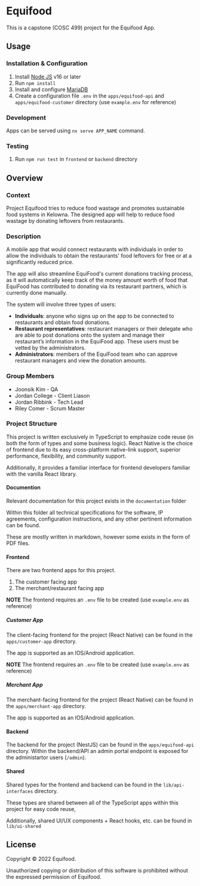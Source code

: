 # Equifood

This is a capstone (COSC 499) project for the Equifood App.

## Usage

### Installation & Configuration

1. Install [Node JS](https://nodejs.org/en/) v16 or later
2. Run `npm install`
3. Install and configure [MariaDB](https://mariadb.org/)
4. Create a configuration file `.env` in the `apps/equifood-api` and `apps/equifood-customer` directory (use `example.env` for reference)

### Development

Apps can be served using `nx serve APP_NAME` command.

### Testing

1. Run `npm run test` in `frontend` or `backend` directory

## Overview

### Context

Project Equifood tries to reduce food wastage and promotes sustainable food systems in Kelowna. The designed app will help to reduce food wastage by donating leftovers from restaurants.

### Description

A mobile app that would connect restaurants with individuals in order to allow the individuals to obtain the restaurants' food leftovers for free or at a significantly reduced price.

The app will also streamline EquiFood's current donations tracking process, as it will automatically keep track of the money amount worth of food that EquiFood has contributed to donating via its restaurant partners, which is currently done manually.

The system will involve three types of users:

- **Individuals**: anyone who signs up on the app to be connected to restaurants and obtain food donations.
- **Restaurant representatives**: restaurant managers or their delegate who are able to post donations onto the system and manage their restaurant’s information in the EquiFood app. These users must be vetted by the administrators.
- **Administrators**: members of the EquiFood team who can approve restaurant managers and view the donation amounts.

### Group Members

- Joonsik Kim - QA
- Jordan College - Client Liason
- Jordan Ribbink - Tech Lead
- Riley Comer - Scrum Master

### Project Structure

This project is written exclusively in TypeScript to emphasize code reuse (in both the form of types and some business logic). React Native is the choice of frontend due to its easy cross-platform native-link support, superior performance, flexibility, and community support.

Additionally, it provides a familiar interface for frontend developers familiar with the vanilla React library.

#### Documention

Relevant documentation for this project exists in the `documentation` folder

Within this folder all technical specifications for the software, IP agreements, configuration instructions, and any other pertinent information can be found.

These are mostly written in markdown, however some exists in the form of PDF files.

#### Frontend

There are two frontend apps for this project.

1. The customer facing app
2. The merchant/restaurant facing app

**NOTE** The frontend requires an `.env` file to be created (use `example.env` as reference)

##### Customer App

The client-facing frontend for the project (React Native) can be found in the `apps/customer-app` directory.

The app is supported as an IOS/Android application.

**NOTE** The frontend requires an `.env` file to be created (use `example.env` as reference)

##### Merchant App

The merchant-facing frontend for the project (React Native) can be found in the `apps/merchant-app` directory.

The app is supported as an IOS/Android application.

#### Backend

The backend for the project (NestJS) can be found in the `apps/equifood-api` directory. Within the backend/API an admin portal endpoint is exposed for the administartor users (`/admin`).

#### Shared

Shared types for the frontend and backend can be found in the `lib/api-interfaces` directory.

These types are shared between all of the TypeScript apps within this project for easy code reuse,

Additionally, shared UI/UX components + React hooks, etc. can be found in `lib/ui-shared`

## License

Copyright © 2022 Equifood.

Unauthorized copying or distribution of this software is prohibited without the expressed permission of Equifood.
